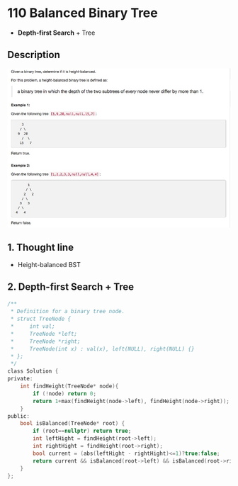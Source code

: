 # 110 Balanced Binary Tree
- **Depth-first Search** + Tree

## Description
![IMAGE](resources/B6B6EF07043737196872A584701F91D9.jpg)

## 1. Thought line
- Height-balanced BST

## 2. **Depth-first Search** + Tree

```c
/**
 * Definition for a binary tree node.
 * struct TreeNode {
 *     int val;
 *     TreeNode *left;
 *     TreeNode *right;
 *     TreeNode(int x) : val(x), left(NULL), right(NULL) {}
 * };
 */
class Solution {
private:
    int findHeight(TreeNode* node){
        if (!node) return 0;
        return 1+max(findHeight(node->left), findHeight(node->right));
    }
public:
    bool isBalanced(TreeNode* root) {
        if (root==nullptr) return true;
        int leftHight = findHeight(root->left);
        int rightHight = findHeight(root->right);
        bool current = (abs(leftHight - rightHight)<=1)?true:false;
        return current && isBalanced(root->left) && isBalanced(root->right);
    }
};
```